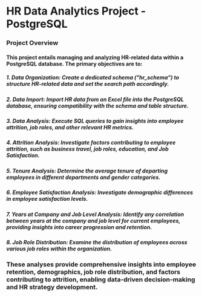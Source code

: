 # HR Data Analytics Project - PostgreSQL

### Project Overview

#### This project entails managing and analyzing HR-related data within a PostgreSQL database. The primary objectives are to:

##### 1. Data Organization: Create a dedicated schema ("hr_schema") to structure HR-related data and set the search path accordingly.
##### 2. Data Import: Import HR data from an Excel file into the PostgreSQL database, ensuring compatibility with the schema and table structure.
##### 3. Data Analysis: Execute SQL queries to gain insights into employee attrition, job roles, and other relevant HR metrics.
##### 4. Attrition Analysis: Investigate factors contributing to employee attrition, such as business travel, job roles, education, and Job Satisfaction.
##### 5. Tenure Analysis: Determine the average tenure of departing employees in different departments and gender categories.
##### 6. Employee Satisfaction Analysis: Investigate demographic differences in employee satisfaction levels.
##### 7. Years at Company and Job Level Analysis: Identify any correlation between years at the company and job level for current employees, providing insights into career progression and retention.
##### 8. Job Role Distribution: Examine the distribution of employees across various job roles within the organization.

### These analyses provide comprehensive insights into employee retention, demographics, job role distribution, and factors contributing to attrition, enabling data-driven decision-making and HR strategy development.